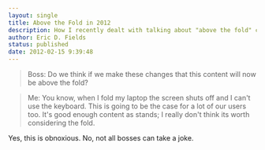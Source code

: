 ```yaml
---
layout: single
title: Above the Fold in 2012
description: How I recently dealt with talking about "above the fold" content on a website. Don't try this at home.
author: Eric D. Fields
status: published
date: 2012-02-15 9:39:48
---
```


> Boss: Do we think if we make these changes that this content will now be above the fold?

> Me: You know, when I fold my laptop the screen shuts off and I can't use the keyboard. This is going to be the case for a lot of our users too. It's good enough content as stands; I really don't think its worth considering the fold.

Yes, this is obnoxious. No, not all bosses can take a joke.